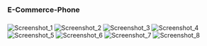 ### E-Commerce-Phone
####
#####

![Screenshot_1](https://user-images.githubusercontent.com/44063119/209819137-3a941ffa-bbc1-4c07-ad46-76d15c097030.png)
![Screenshot_2](https://user-images.githubusercontent.com/44063119/209819146-f2c695f0-1b26-4cc6-b217-eac577eb4789.png)
![Screenshot_3](https://user-images.githubusercontent.com/44063119/209819148-a3b62bc4-03b1-49d6-a48a-d7f56352fc93.png)
![Screenshot_4](https://user-images.githubusercontent.com/44063119/209819149-724c2ea7-b270-4cee-be5e-0205f18bc225.png)
![Screenshot_5](https://user-images.githubusercontent.com/44063119/209819151-8f9378b9-51e6-493f-9e8d-cbe6b9ee102f.png)
![Screenshot_6](https://user-images.githubusercontent.com/44063119/209819152-ec2ac8bd-a473-45ec-b87b-3d23992bbc92.png)
![Screenshot_7](https://user-images.githubusercontent.com/44063119/209819154-31e5063c-f17a-4cdb-b788-601a186b97ba.png)
![Screenshot_8](https://user-images.githubusercontent.com/44063119/209819156-ed4d5611-d71c-4056-a7e1-a890f32c2f2c.png)

 
